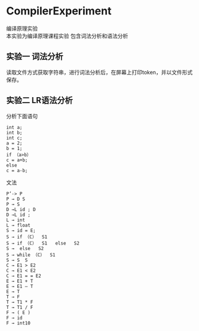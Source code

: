 # CompilerExperiment
编译原理实验  
本实验为编译原理课程实验 包含词法分析和语法分析  
## 实验一 词法分析
读取文件方式获取字符串，进行词法分析后，在屏幕上打印token，并以文件形式保存。 

## 实验二 LR语法分析
分析下面语句
```
int a;
int b;
int c;
a = 2;
b = 1;
if （a>b）
c = a+b;
else
c = a-b;
```

文法 
```
P’-> P
P → D S
P → S
D →L id ; D
D →L id ; 
L → int
L → float
S → id = E;	     
S → if （C）  S1   
S → if （C）  S1   else   S2
S →  else   S2
S → while （C）  S1  
S → S  S
C → E1 > E2
C → E1 < E2                  
C → E1 = = E2                 
E → E1 + T           
E → E1 – T 	
E → T 				
T → F 				
T → T1 * F 			
T → T1 / F 			
F → ( E )			  
F → id 
F → int10
```
